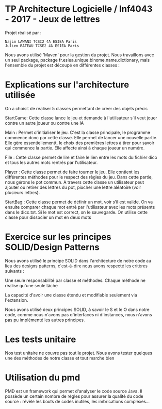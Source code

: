 # TP Architecture Logicielle / Inf4043 - 2017 - Jeux de lettres

Projet réalisé par :

    Najim LAWANI TCSI2 4A ESIEA Paris
    Julien RATEAU TCSE2 4A ESIEA Paris

Nous avons utilisé 'Maven' pour la gestion du projet. Nous travaillons avec un seul package, package fr.esiea.unique.binome.name.dictionary, mais l'ensemble du projet est découpé en différentes classes :

# Explications sur l'architecture utilisée

On a choisit de réaliser 5 classes permettant de créer des objets précis


  StartGame: Cette classe lance le jeu et demande à l'utilisateur s'il veut 
  jouer contre un autre joueur ou contre une IA
  
  Main : Permet d'initialiser le jeu. C'est la classe principale, 
  le programme commence donc par cette classe. Elle permet de lancer 
  une nouvelle partie. Elle gère essentiellementt, le choix des premières 
  lettres à tirer pour savoir qui commence la partie. 
  Elle affecte ainsi à chaque joueur un numéro.
   
  File : Cette classe permet de lire et faire le lien entre les mots du  fichier dico 
  et tous les autres mots rentrés par l'utilisateur.
    
  Player : Cette classe permet de faire tourner le jeu. 
  Elle contient les différentes méthodes pour le respect des règles du jeu.
  Dans cette partie, nous gérons le pot commun. 
  A travers cette classe un utilisateur peut ajouter ou retirer des lettres du pot, 
  piocher une lettre aléatoire (voir plusieurs lettres).
    
  StartBag : Cette classe permet de définir un mot, voir s'il est valide.
  On va ensuite comparer chaque mot entré par l'utilisateur 
  avec les mots présents dans le dico.txt.
  Si le mot est correct, on le sauvegarde.
  On utilise cette classe pour dissocier un mot en deux mots 

 
 # Exercice sur les principes SOLID/Design Patterns
 
 Nous avons utilisé le principe SOLID dans l'architecture de 
 notre code au lieu des designs patterns, 
 c'est-à-dire nous avons respecté les critères suivants :

 Une seule responsabilité par classe et méthodes.
 Chaque méthode ne réalise qu'une seule tâche

 La capacité d'avoir une classe étendu et modifiable seulement via l'extension.

 Nous avons utilisé deux principes SOLID,
 à savoir le S et le O dans notre code, 
 comme nous n'avons pas d'interfaces ni d'instances,
 nous n'avons pas pu implémenté les autres principes.
    
    
# Les tests unitaire

Nos test unitaire ne couvre pas tout le projet.
Nous avons tester quelques une des méthodes 
de notre classe et tout marche bien



# Utilisation du pmd

PMD est un framework qui permet d'analyser le code source Java.
Il possède un certain nombre de règles pour assurer la qualité 
du code source : révèle les bouts de codes inutiles, 
les imbrications complexes...


